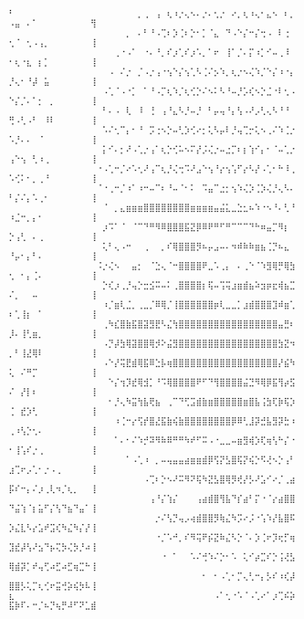 ⠃⠀⠀⠀⠀⠀⠀⠀⠀⠀⠀⠀⠀⠀⠀⠀⠀⠀⠀⠀⠀⠀⡀⢀⠀⢠⠀⢆⠰⡐⢄⠢⠄⡐⠄⢂⡐⠀⠔⡀⢆⠰⢄⠂⣄⠢⠀⠆⡀⠠⣤⠀⠄⠁⠀⠀⠀⠀⠀⠀⠀⠀⠀⢻
⠀⠀⠀⠀⠀⠀⠀⠀⠀⠀⠀⠀⠀⠀⠀⠀⠀⠀⠀⠀⡀⠀⠄⠃⠘⠠⢉⠆⡱⢈⠆⡑⠂⡁⠈⣄⠀⠙⠠⠑⡌⠒⡌⢒⠠⠀⠇⢐⠀⢂⠈⠀⢂⠠⢠⡀⠀⠀⠀⠀⠀⠀⠀⢸
⠀⠀⠀⠀⠀⠀⠀⠀⠀⠀⠀⠀⠀⠀⠀⠀⠀⠀⢀⠐⠠⠁⠀⠐⠄⠘⡀⠎⡰⢁⠎⡰⠡⡀⠁⠖⠀⢸⠁⡈⠄⡍⠰⡁⠊⠤⢀⠸⠀⠂⢆⠐⣆⠀⡆⡁⠀⠀⠀⠀⠀⠀⠀⢸
⠀⠀⠀⠀⠀⠀⠀⠀⠀⠀⠀⠀⠀⠀⠀⠀⠀⠠⠀⠌⡐⠀⡈⠠⡐⢠⠐⢢⠑⡌⢢⢁⠣⢈⠌⡢⠱⡀⢆⡐⠢⢌⠱⡈⠑⡌⠰⠐⡄⡘⢄⠂⠘⡼⠀⣥⠀⠀⠀⠀⠀⠀⠀⢸
⠀⠀⠀⠀⠀⠀⠀⠀⠀⠀⠀⠀⠀⠀⠀⠀⠠⢁⠈⠠⠐⡁⠀⠁⠘⠠⡉⢆⠱⡈⢆⢊⡑⠌⠢⠅⠣⠘⠤⡘⡡⢎⠢⡑⣈⠐⠇⢂⠠⠑⡌⡈⠄⠁⡂⠀⡀⠀⠀⠀⠀⠀⠀⢸
⠀⠀⠀⠀⠀⠀⠀⠀⠀⠀⠀⠀⠀⠀⠀⠀⠃⠄⠠⠀⢇⠀⠸⠀⢘⠀⢠⠘⣄⠣⡘⠤⡘⠀⠃⡤⢤⠘⡄⢣⠠⠜⡠⢃⢄⠣⠘⠘⠀⢛⠠⢃⠠⠃⠀⠸⠇⠀⠀⠀⠀⠀⠀⢸
⠀⠀⠀⠀⠀⠀⠀⠀⠀⠀⠀⠀⠀⠀⠀⠀⠡⠌⢂⠉⡄⠂⠘⠀⡩⢐⠢⡑⠤⢃⡱⢊⠔⡂⢅⠣⡤⠇⡘⢤⢉⡒⢅⠢⢀⠌⠱⢈⡐⠡⡘⠄⠄⠀⠈⠀⠀⠀⠀⠀⠀⠀⠀⢸
⠀⠀⠀⠀⠀⠀⠀⠀⠀⠀⠀⠀⠀⠀⠀⠀⡅⠊⠄⡂⠜⠠⢁⡐⢠⠁⢆⡑⢊⠥⠢⠍⡜⡨⢌⡐⠤⣐⡉⠆⡆⢱⠊⡄⠂⠈⠤⢁⡐⢠⠑⢢⠀⢃⠰⢀⠀⠀⠀⠀⠀⠀⠀⢸
⠀⠀⠀⠀⠀⠀⠀⠀⠀⠀⠀⠀⠀⠀⠀⠐⠠⢁⠒⡈⠔⠡⢂⠜⢠⠉⢆⡘⢌⢒⠩⠜⣠⠑⢢⠘⡔⢢⢡⠋⡔⠣⡜⠠⢁⠂⠓⠸⢀⠡⢊⠅⠂⡀⢀⠘⠀⠀⠀⠀⠀⠀⠀⢸
⠀⠀⠀⠀⠀⠀⠀⠀⠀⠀⠀⠀⠀⠀⠀⠈⠐⢀⠒⡈⠰⠁⠰⠒⠤⠉⠆⠘⠤⠈⠂⠅⠀⠩⣤⠉⣐⡂⢢⠱⢌⡱⢈⡱⢌⡘⢄⠣⠄⠃⡌⠌⡄⠡⢀⠂⠀⠀⠀⠀⠀⠀⠀⢸
⠀⠀⠀⠀⠀⠀⠀⠀⠀⠀⠀⠀⠀⠀⠀⠀⠈⠀⡀⣄⣶⣶⣶⣿⣿⣿⣿⣿⣿⣿⣿⣶⣶⣶⣶⣤⣬⣅⣀⣑⣂⠦⠱⠐⠢⠘⠄⢃⠘⠰⣈⠒⡀⡄⠂⠀⠀⠀⠀⠀⠀⠀⠀⢸
⠀⠀⠀⠀⠀⠀⠀⠀⠀⠀⠀⠀⠀⠀⠀⠀⡰⠩⠁⠈⠀⠈⠉⠙⠛⠻⠿⣿⣿⣿⣯⣝⡿⠿⠟⠛⠋⠛⠉⠉⠉⠙⠓⠶⣤⡉⠻⡆⠀⡑⢠⢃⠀⠄⢀⠀⠀⠀⠀⠀⠀⠀⠀⢸
⠀⠀⠀⠀⠀⠀⠀⠀⠀⠀⠀⠀⠀⠀⠀⠀⢅⠃⢄⠠⠒⠀⠀⢀⠀⠀⡀⠎⢿⣿⣿⣿⡻⠦⡤⣠⠤⠄⠲⠾⠷⠷⣶⣦⢈⡙⠦⣄⠀⠘⡤⠂⡄⠃⠄⠀⠀⠀⠀⠀⠀⠀⠀⢸
⠀⠀⠀⠀⠀⠀⠀⠀⠀⠀⠀⠀⠀⠀⠀⠨⡐⢌⠢⠀⠀⣤⡂⠀⠈⣑⢄⠈⠒⣿⣿⣿⣿⠟⣀⠡⢀⡄⠀⠄⢀⠑⠈⠱⣻⢿⡛⢿⣳⢂⠀⠂⡄⢈⠄⠀⠀⠀⠀⠀⠀⠀⠀⢸
⠀⠀⠀⠀⠀⠀⠀⠀⠀⠀⠀⠀⠀⠀⠀⠀⡑⢎⡰⢀⡘⢤⡑⣒⣪⠭⠤⠅⢀⣿⣿⣿⣿⡆⢯⠤⢩⢭⣰⣶⣾⣦⠵⣲⡶⣖⢾⣦⣉⠌⡀⠀⠀⠤⠀⠀⠀⠀⠀⠀⠀⠀⠀⢸
⠀⠀⠀⠀⠀⠀⠀⠀⠀⠀⠀⠀⠀⠀⠀⠀⠰⡈⣶⢇⣈⡀⢀⣀⡈⠿⢿⡈⢸⣿⣿⣿⣿⣿⣿⡶⢇⣀⣀⡁⣰⣾⣿⣿⣿⣹⠾⣶⢁⠆⢁⢸⡆⠀⠁⠀⠀⠀⠀⠀⠀⠀⠀⢸
⠀⠀⠀⠀⠀⠀⠀⠀⠀⠀⠀⠀⠀⠀⠀⠀⢀⠳⣎⣿⣷⣯⣿⣽⣻⣟⠣⣌⢳⣿⣿⣿⣿⣿⣿⣿⣿⣿⣿⣿⣿⣿⣿⣿⣿⣿⣤⣛⠆⡸⠄⢸⢃⣶⡀⠀⠀⠀⠀⠀⠀⠀⠀⢸
⠀⠀⠀⠀⠀⠀⠀⠀⠀⠀⠀⠀⠀⠀⠀⠀⠠⡙⡼⣳⢿⣽⣿⣿⢿⡺⠕⣬⣻⣿⣿⣿⣿⣿⣿⣿⣿⣿⣿⣿⣿⣿⣿⣿⣿⣿⣳⣝⠲⡀⠃⢸⣜⢿⠇⠀⠀⠀⠀⠀⠀⠀⠀⢸
⠀⠀⠀⠀⠀⠀⠀⠀⠀⠀⠀⠀⠀⠀⠀⠀⠠⠑⡜⢭⣟⣾⢿⣯⠿⣑⡧⢶⣿⣿⣿⣿⣿⣿⣿⣿⣿⣿⣿⣿⣿⣿⣿⣿⣿⣿⡜⣮⠳⢅⠀⠌⠛⡉⠀⠀⠀⠀⠀⠀⠀⠀⠀⢸
⠀⠀⠀⠀⠀⠀⠀⠀⠀⠀⠀⠀⠀⠀⠀⠀⠀⠑⡌⢲⡹⣞⢿⣺⡁⠘⠩⢿⣿⣿⣿⣿⠟⠋⠙⢻⣿⣿⣿⣿⣬⣙⠻⢿⡿⣯⢻⡴⣫⠌⠀⡜⡇⠆⠀⠀⠀⠀⠀⠀⠀⠀⠀⢸
⠀⠀⠀⠀⠀⠀⠀⠀⠀⠀⠀⠀⠀⠀⠀⠀⠀⠂⡘⢄⠳⣭⢳⣧⢟⣦⠀⢀⠉⠙⢋⣩⣾⣷⣶⣿⣿⣿⣿⣿⣶⣿⣧⢨⣳⢏⡷⢯⡱⢈⠀⣞⡱⢃⠀⠀⠀⠀⠀⠀⠀⠀⠀⢸
⠀⠀⠀⠀⠀⠀⠀⠀⠀⠀⠀⠀⠀⠀⠀⠀⠀⠀⠰⢈⠒⡔⢫⡞⣿⣜⣯⣷⢮⣷⣿⣿⣿⣿⣿⣿⣿⣿⡿⠿⢃⣸⡽⣚⣧⣻⡽⣓⠰⢀⠰⢣⡑⢂⠄⠀⠀⠀⠀⠀⠀⠀⠀⢸
⠀⠀⠀⠀⠀⠀⠀⠀⠀⠀⠀⠀⠀⠀⠀⠀⠀⠀⠁⠄⠂⠌⠱⡚⠽⠻⠷⠿⠛⠛⠳⠞⠋⠭⠠⠐⣀⣀⠤⣶⣻⢾⡱⢏⢶⢣⠓⡌⠐⠂⢸⢡⠎⡐⢀⠀⠀⠀⠀⠀⠀⠀⠀⢸
⠀⠀⠀⠀⠀⠀⠀⠀⠀⠀⠀⠀⠀⠀⠀⠀⠀⠀⠀⠀⠁⠠⢁⠰⠀⡀⠤⢤⣤⣤⣴⣶⣶⣾⡿⢫⡝⣣⣿⢯⡝⢮⡑⠫⢜⠢⡑⢠⠃⣰⢉⠖⡠⢁⠂⡐⠠⢀⠀⠀⠀⠀⠀⢸
⠀⠀⠀⠀⠀⠀⠀⠀⠀⠀⠀⠀⠀⠀⠀⠀⠀⠀⠀⠀⠀⠀⠀⠠⢉⠆⡑⠢⠜⠭⠻⠝⢯⠳⣝⣣⣿⢿⡻⢞⡜⡣⠜⣡⠊⠔⡈⢀⣴⡯⠎⠒⡄⠌⡰⢀⢇⠲⡈⢆⡀⠀⠀⢸
⠀⠀⠀⠀⠀⠀⠀⠀⠀⠀⠀⠀⠀⠀⠀⠀⠀⠀⠀⠀⠀⠀⠀⠀⢠⠘⡌⢱⡌⠀⠀⠀⢠⣴⣾⣿⢻⣧⠙⡎⣴⠃⡍⠐⠈⡔⣴⣿⣿⠙⣬⢱⠈⡆⣥⠋⡌⢣⠙⣦⠙⣤⠁⢸
⠀⠀⠀⠀⠀⠀⠀⠀⠀⠀⠀⠀⠀⠀⠀⠀⠀⠀⠀⠀⠀⠀⠀⠀⠀⡐⠌⢣⡙⢤⡠⢴⣾⣿⣿⡻⢷⣌⠳⡩⠔⡨⠐⢡⠱⡜⣧⣿⠯⡱⣌⣇⠣⡔⣡⠞⣩⢎⠳⣌⠳⡌⡜⢸
⠀⠀⠀⠀⠀⠀⠀⠀⠀⠀⠀⠀⠀⠀⠀⠀⠀⠀⠀⠀⠀⠀⠀⠀⠀⠐⡈⠡⠚⡀⠎⠻⢭⠟⡮⣝⠷⣌⠣⡑⠈⠄⡱⢈⠖⡹⢖⡋⢶⣹⣞⡼⢣⠜⣢⠙⡦⢍⡳⢌⡳⡘⠴⢸
⠀⠀⠀⠀⠀⠀⠀⠀⠀⠀⠀⠀⠀⠀⠀⠀⠀⠀⠀⠀⠀⠀⠀⠀⠀⠀⠐⠀⠁⠀⠀⠡⠌⢚⠱⠌⡑⠂⠡⠀⢅⠊⡴⣉⠎⡑⢨⢜⣣⢿⣾⡽⡁⠞⢤⢋⠴⣋⠴⣋⢶⣉⠓⢸
⠀⠀⠀⠀⠀⠀⠀⠀⠀⠀⠀⠀⠀⠀⠀⠀⠀⠀⠀⠀⠀⠀⠀⠀⠀⠀⠀⠀⠀⠀⠀⠀⠀⠂⠀⠂⠠⢁⠂⡉⢄⢃⠒⡄⡣⠎⠰⢎⡼⣿⣿⡣⢅⡉⢆⢊⠖⣭⢚⡵⢮⡳⠧⢸
⣆⠀⠀⠀⠀⠀⠀⠀⠀⠀⠀⠀⠀⠀⠀⠀⠀⠀⠀⠀⠀⠀⠀⠀⠀⠀⠀⠀⠀⠀⠀⠀⠀⠀⠀⠠⠁⢂⠐⠡⠈⠠⢁⠔⠁⡰⢉⠮⡵⣯⡷⠏⠄⠒⡈⠦⡙⢦⡛⠼⠋⠝⣁⣾
